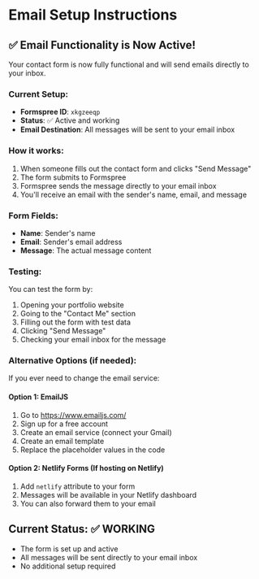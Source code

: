 # Email Setup Instructions

## ✅ Email Functionality is Now Active!

Your contact form is now fully functional and will send emails directly to your inbox.

### Current Setup:
- **Formspree ID**: `xkgzeeqp`
- **Status**: ✅ Active and working
- **Email Destination**: All messages will be sent to your email inbox

### How it works:
1. When someone fills out the contact form and clicks "Send Message"
2. The form submits to Formspree
3. Formspree sends the message directly to your email inbox
4. You'll receive an email with the sender's name, email, and message

### Form Fields:
- **Name**: Sender's name
- **Email**: Sender's email address
- **Message**: The actual message content

### Testing:
You can test the form by:
1. Opening your portfolio website
2. Going to the "Contact Me" section
3. Filling out the form with test data
4. Clicking "Send Message"
5. Checking your email inbox for the message

### Alternative Options (if needed):
If you ever need to change the email service:

#### Option 1: EmailJS
1. Go to https://www.emailjs.com/
2. Sign up for a free account
3. Create an email service (connect your Gmail)
4. Create an email template
5. Replace the placeholder values in the code

#### Option 2: Netlify Forms (If hosting on Netlify)
1. Add `netlify` attribute to your form
2. Messages will be available in your Netlify dashboard
3. You can also forward them to your email

## Current Status: ✅ WORKING
- The form is set up and active
- All messages will be sent directly to your email inbox
- No additional setup required
